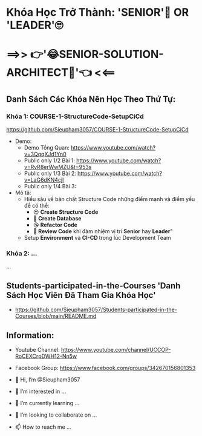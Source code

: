 # Khóa Học Trở Thành: 'SENIOR'🤔 OR 'LEADER'🙄 
# ==>> 👉'😂SENIOR-SOLUTION-ARCHITECT🤣'👈 <<==

## Danh Sách Các Khóa Nên Học Theo Thứ Tự: 
### Khóa 1: COURSE-1-StructureCode-SetupCiCd
  https://github.com/Sieupham3057/COURSE-1-StructureCode-SetupCiCd
  - Demo:
      + Demo Tổng Quan: https://www.youtube.com/watch?v=3QqqXJd1Yn0
      + Public only 1/2 Bài 1: https://www.youtube.com/watch?v=RvR8erWwMZU&t=953s
      + Public only 1/3 Bài 2: https://www.youtube.com/watch?v=LaG6dKN4cjI
      + Public only 1/4 Bài 3: 
  - Mô tả:
      * Hiểu sâu về bản chất Structure Code những điểm mạnh và điểm yếu để có thể:
          + 😍 <b>Create Structure Code</b>
          + 🤗 <b>Create Database</b>
          + 😘 <b> Refactor Code</b>
          + 🥰 <b>Review Code</b> khi đảm nhiệm vị trí <b>Senior</b> hay <b>Leader</b>"
      * Setup <b>Environment</b> và <b>CI-CD </b>trong lúc Development Team
### Khóa 2: ... 
...

## Students-participated-in-the-Courses 'Danh Sách Học Viên Đã Tham Gia Khóa Học'
  - https://github.com/Sieupham3057/Students-participated-in-the-Courses/blob/main/README.md

  ## Information:
 - Youtube Channel: https://www.youtube.com/channel/UCCOP-RoCEXCrpDWH12-Nn5w
 - Facebook Group: https://www.facebook.com/groups/342670156801353

- 👋 Hi, I’m @Sieupham3057
- 👀 I’m interested in ...
- 🌱 I’m currently learning ...
- 💞️ I’m looking to collaborate on ...
- 📫 How to reach me ...

<!---
Sieupham3057/Sieupham3057 is a ✨ special ✨ repository because its `README.md` (this file) appears on your GitHub profile.
You can click the Preview link to take a look at your changes.
--->
